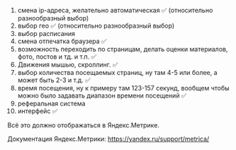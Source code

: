 1) смена ip-адреса, желательно автоматическая ✅ (относительно разнообразный выбор)
2) выбор гео ✅ (относительно разнообразный выбор)
3) выбор расписания
4) смена отпечатка браузера ✅
5) возможность переходить по страницам, делать оценки материалов, фото, постов и тд. и т.п. ✅
6) Движения мышью, скроллинг. ✅
7) выбор количества посещаемых страниц, ну там 4-5 или более, а может быть 2-3 и т.д. ✅
8) время посещения, ну к примеру там 123-157 секунд, вообщем чтобы можно было задавать диапазон времени посещений ✅
9) реферальная система
10) интерфейс ✅

Всё это должно отображаться в Яндекс.Метрике.

Документация Яндекс.Метрики: https://yandex.ru/support/metrica/
